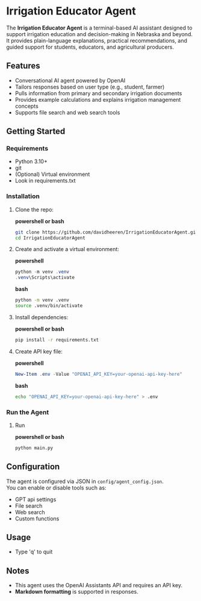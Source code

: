 # Irrigation Educator Agent

The **Irrigation Educator Agent** is a terminal-based AI assistant designed to support irrigation education and decision-making in Nebraska and beyond. It provides plain-language explanations, practical recommendations, and guided support for students, educators, and agricultural producers.

## Features

- Conversational AI agent powered by OpenAI
- Tailors responses based on user type (e.g., student, farmer)
- Pulls information from primary and secondary irrigation documents
- Provides example calculations and explains irrigation management concepts
- Supports file search and web search tools

## Getting Started

### Requirements

- Python 3.10+
- git
- (Optional) Virtual environment
- Look in requirements.txt

### Installation

1. Clone the repo:

    **powershell or bash**
    ```bash
    git clone https://github.com/davidheeren/IrrigationEducatorAgent.git
    cd IrrigationEducatorAgent
    ```

2. Create and activate a virtual environment:

    **powershell**
    ```powershell
    python -m venv .venv
    .venv\Scripts\activate
    ```

    **bash**
    ```bash
    python -m venv .venv
    source .venv/bin/activate 
    ```

3. Install dependencies:

    **powershell or bash**
    ```bash
    pip install -r requirements.txt
    ```

4. Create API key file:

    **powershell**
    ```powershell
    New-Item .env -Value "OPENAI_API_KEY=your-openai-api-key-here"
    ```

    **bash**
    ```bash 
    echo "OPENAI_API_KEY=your-openai-api-key-here" > .env
    ```


### Run the Agent

1. Run

    **powershell or bash**
    ```bash
    python main.py
    ```

## Configuration

The agent is configured via JSON in `config/agent_config.json`.  
You can enable or disable tools such as:

- GPT api settings
- File search
- Web search
- Custom functions

## Usage

- Type 'q' to quit

## Notes

- This agent uses the OpenAI Assistants API and requires an API key.
- **Markdown formatting** is supported in responses.
